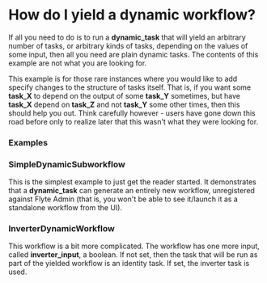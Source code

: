 # How do I yield a dynamic workflow?

If all you need to do is to run a **dynamic_task** that will yield an arbitrary number of tasks, or arbitrary kinds of tasks, depending on the values of some input, then all you need are plain dynamic tasks. The contents of this example are not what you are looking for.

This example is for those rare instances where you would like to add specify changes to the structure of tasks itself. That is, if you want some **task_X** to depend on the output of some **task_Y** sometimes, but have **task_X** depend on **task_Z** and not **task_Y** some other times, then this should help you out. Think carefully however - users have gone down this road before only to realize later that this wasn't what they were looking for.


### Examples

### SimpleDynamicSubworkflow

This is the simplest example to just get the reader started. It demonstrates that a **dynamic_task** can generate an entirely new workflow, unregistered against Flyte Admin (that is, you won't be able to see it/launch it as a standalone workflow from the UI).


### InverterDynamicWorkflow

This workflow is a bit more complicated. The workflow has one more input, called **inverter_input**, a boolean. If not set, then the task that will be run as part of the yielded workflow is an identity task. If set, the inverter task is used.



